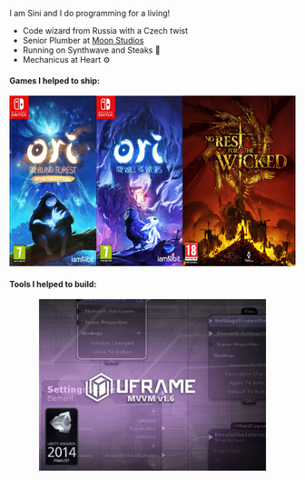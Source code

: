 I am Sini and I do programming for a living!

* Code wizard from Russia with a Czech twist 
* Senior Plumber at [Moon Studios](https://www.orithegame.com/)
* Running on Synthwave and Steaks 🥩
* Mechanicus at Heart ⚙️

#### Games I helped to ship:

<div style="display: flex; justify-content: center;">
   <a href="https://www.youtube.com/watch?v=PFnardzPg-I" target=”_blank”>
   <img src="./img/ori_and_the_blind_forest_DE_switch.jpg" height="300em" alt="Ori and the Blind Forest DE" />
   </a>

   <a href="https://www.youtube.com/watch?v=-QFOJ_L6yFM" target=”_blank”>
   <img src="./img/ori_and_the_will_of_the_wisps_switch.jpg" height="300em" alt="Ori and the Will of the Wisps" />
   </a>

   <a href="https://www.youtube.com/watch?v=l3Ozk5iBuH4" target=”_blank”>
   <img src="./img/no_rest_for_the_wicked.jpg" height="300em" alt="No Rest for the Wicked" />
   </a>
</div>

#### Tools I helped to build:

<div style="display: flex; justify-content: center;">
   <a href="https://assetstore.unity.com/packages/tools/visual-scripting/uframe-game-framework-14381#reviews" target=”_blank”>
   <img src="./img/uframe.webp" width="400" alt="uFrame" /></a>
</div>
